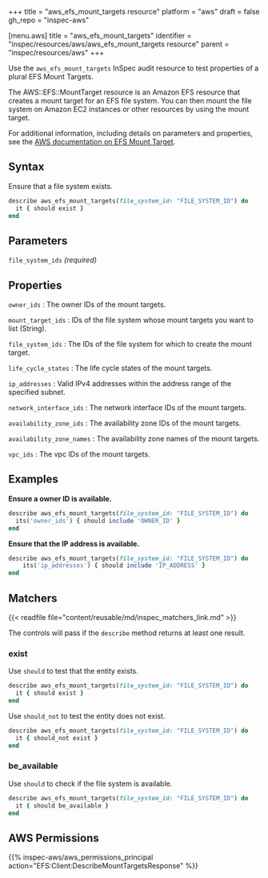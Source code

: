 +++
title = "aws_efs_mount_targets resource"
platform = "aws"
draft = false
gh_repo = "inspec-aws"

[menu.aws]
title = "aws_efs_mount_targets"
identifier = "inspec/resources/aws/aws_efs_mount_targets resource"
parent = "inspec/resources/aws"
+++

Use the `aws_efs_mount_targets` InSpec audit resource to test properties of a plural EFS Mount Targets.

The AWS::EFS::MountTarget resource is an Amazon EFS resource that creates a mount target for an EFS file system. You can then mount the file system on Amazon EC2 instances or other resources by using the mount target.

For additional information, including details on parameters and properties, see the [AWS documentation on EFS Mount Target](https://docs.aws.amazon.com/AWSCloudFormation/latest/UserGuide/aws-resource-efs-mounttarget.html).

## Syntax

Ensure that a file system exists.

```ruby
describe aws_efs_mount_targets(file_system_id: "FILE_SYSTEM_ID") do
  it { should exist }
end
```

## Parameters

`file_system_ids` _(required)_

## Properties

`owner_ids`
: The owner IDs of the mount targets.

`mount_target_ids`
: IDs of the file system whose mount targets you want to list (String).

`file_system_ids`
: The IDs of the file system for which to create the mount target.

`life_cycle_states`
: The life cycle states of the mount targets.

`ip_addresses`
: Valid IPv4 addresses within the address range of the specified subnet.

`network_interface_ids`
: The network interface IDs of the mount targets.

`availability_zone_ids`
: The availability zone IDs of the mount targets.

`availability_zone_names`
: The availability zone names of the mount targets.

`vpc_ids`
: The vpc IDs of the mount targets.

## Examples

**Ensure a owner ID is available.**

```ruby
describe aws_efs_mount_targets(file_system_id: "FILE_SYSTEM_ID") do
  its('owner_ids') { should include 'OWNER_ID' }
end
```

**Ensure that the IP address is available.**

```ruby
describe aws_efs_mount_targets(file_system_id: "FILE_SYSTEM_ID") do
    its('ip_addresses') { should include 'IP_ADDRESS' }
end
```

## Matchers

{{< readfile file="content/reusable/md/inspec_matchers_link.md" >}}

The controls will pass if the `describe` method returns at least one result.

### exist

Use `should` to test that the entity exists.

```ruby
describe aws_efs_mount_targets(file_system_id: "FILE_SYSTEM_ID") do
  it { should exist }
end
```

Use `should_not` to test the entity does not exist.

```ruby
describe aws_efs_mount_targets(file_system_id: "FILE_SYSTEM_ID") do
  it { should_not exist }
end
```

### be_available

Use `should` to check if the file system is available.

```ruby
describe aws_efs_mount_targets(file_system_id: "FILE_SYSTEM_ID") do
  it { should be_available }
end
```

## AWS Permissions

{{% inspec-aws/aws_permissions_principal action="EFS:Client:DescribeMountTargetsResponse" %}}

